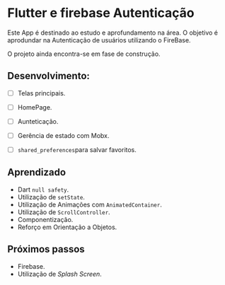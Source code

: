 # Flutter e firebase Autenticação

Este App é destinado ao estudo e aprofundamento na área. O objetivo é aprodundar na Autenticação de usuários utilizando o FireBase.

O projeto ainda encontra-se em fase de construção.


 ## Desenvolvimento:
 - [ ] Telas principais.
 - [ ] HomePage.
 - [ ] Aunteticação.
 - [ ] Gerência de estado com Mobx.
 - [ ] `shared_preferences`para salvar favoritos.

 
 ## Aprendizado
* Dart `null safety`. 
* Utilização de `setState`.
* Utilização de Animações com `AnimatedContainer`.
* Utilização de `ScrollController`.
* Componentização.
* Reforço em Orientação a Objetos.

 ## Próximos passos
* Firebase.
* Utilização de *Splash Screen*.

